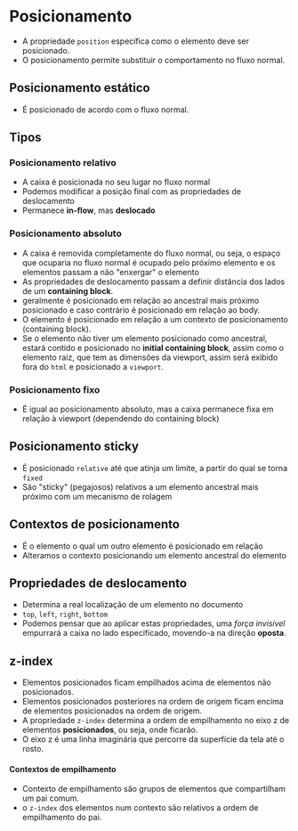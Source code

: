 # Posicionamento

- A propriedade `position` especifica como o elemento deve ser posicionado.
- O posicionamento permite substituir o comportamento no fluxo normal.

## Posicionamento estático

- É posicionado de acordo com o fluxo normal.

## Tipos

### Posicionamento relativo

- A caixa é posicionada no seu lugar no fluxo normal
- Podemos modificar a posição final com as propriedades de deslocamento
- Permanece **in-flow**, mas **deslocado**

### Posicionamento absoluto

- A caixa é removida completamente do fluxo normal, ou seja, o espaço que ocuparia no fluxo normal é ocupado pelo próximo elemento e os elementos passam a não "enxergar" o elemento
- As propriedades de deslocamento passam a definir distância dos lados de um **containing block**.
- geralmente é posicionado em relação ao ancestral mais próximo posicionado e caso contrário é posicionado em relação ao body.
- O elemento é posicionado em relação a um contexto de posicionamento (containing block).
- Se o elemento não tiver um elemento posicionado como ancestral, estará contido e posicionado no **initial containing block**, assim como o elemento raiz, que tem as dimensões da viewport, assim será exibido fora do `html` e posicionado a `viewport`.

### Posicionamento fixo

- É igual ao posicionamento absoluto, mas a caixa permanece fixa em relação à viewport (dependendo do containing block)

## Posicionamento sticky

- É posicionado `relative` até que atinja um limite, a partir do qual se torna `fixed`
- São "sticky" (pegajosos) relativos a um elemento ancestral mais próximo com um mecanismo de rolagem

## Contextos de posicionamento

- É o elemento o qual um outro elemento é posicionado em relação
- Alteramos o contexto posicionando um elemento ancestral do elemento

## Propriedades de deslocamento

- Determina a real localização de um elemento no documento
- `top`, `left`, `right`, `bottom`
- Podemos pensar que ao aplicar estas propriedades, uma *força invisível* empurrará a caixa no lado especificado, movendo-a na direção **oposta**.

## z-index

- Elementos posicionados ficam empilhados acima de elementos não posicionados.
- Elementos posicionados posteriores na ordem de origem ficam encima de elementos posicionados na ordem de origem.
- A propriedade `z-index` determina a ordem de empilhamento no eixo z de elementos **posicionados**, ou seja, onde ficarão.
- O eixo z é uma linha imaginária que percorre da superfície da tela até o rosto.

#### Contextos de empilhamento

- Contexto de empilhamento são grupos de elementos que compartilham um pai comum.
- o `z-index` dos elementos num contexto são relativos a ordem de empilhamento do pai.
